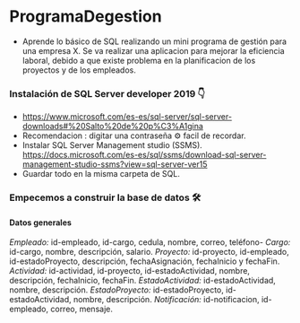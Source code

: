 # ProgramaDegestion

- Aprende lo básico de SQL realizando un mini programa de gestión para una empresa X. 
Se va realizar una aplicacion para mejorar la eficiencia laboral, debido a que existe problema en la planificacion de los proyectos y de los empleados.

### Instalación  de SQL Server developer 2019 👇 

- https://www.microsoft.com/es-es/sql-server/sql-server-downloads#%20Salto%20de%20p%C3%A1gina
- Recomendacion : digitar una contraseña ⚙ facil de recordar. 
- Instalar SQL Server Management studio (SSMS). 
  https://docs.microsoft.com/es-es/sql/ssms/download-sql-server-management-studio-ssms?view=sql-server-ver15
- Guardar todo en la misma carpeta de SQL.

### Empecemos a construir la base de datos 🛠️
#### Datos generales 

_Empleado:_ id-empleado, id-cargo, cedula, nombre, correo, teléfono-
_Cargo:_ id-cargo, nombre, descripción, salario.
_Proyecto:_ id-proyecto, id-empleado, id-estadoProyecto, descripción, fechaAsignación, fechaInicio y fechaFin.
_Actividad:_ id-actividad, id-proyecto, id-estadoActividad, nombre, descripción, fechaInicio, fechaFin.
_EstadoActividad:_ id-estadoActividad, nombre, descripción.
_EstadoProyecto:_ id-estadoProyecto, id-estadoActividad, nombre, descripción.
_Notificación:_ id-notificacion, id-empleado, correo, mensaje.


